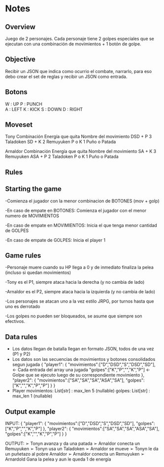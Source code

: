 # Notes

## Overview
Juego de 2 personajes. Cada personaje 
tiene 2 golpes especiales que se ejecutan 
con una combinación de movimientos + 1 botón de golpe.


## Objective
Recibir un JSON que indica como ocurrio el combate, narrarlo,
para eso debo crear el set de reglas y recibir un JSON como entrada.


## Botons
W : UP      P : PUNCH            
A : LEFT    K : KICK
S : DOWN
D : RIGHT


## Moveset
Tony
Combinación 	Energía que quita	Nombre del movimiento
DSD + P	        3	                Taladoken
SD + K	        2	                Remuyuken
P o K	        1	                Puño o Patada

Arnaldor
Combinación	    Energía que quita	Nombre del movimiento
SA + K	        3	                Remuyuken
ASA + P	        2	                Taladoken
P o K	        1	                Puño o Patada


## Rules

## Starting the game
-Comienza el jugador con la menor combinacion de BOTONES (mov + golp)

-En caso de empate en BOTONES:
Comienza el jugador con el menor numero de MOVIMIENTOS

-En caso de empate en MOVIMIENTOS:
Inicia el que tenga menor cantidad de GOLPES 

-En caso de empate de GOLPES:
Inicia el player 1

## Game rules
-Personaje muere cuando su HP llega a 0 y de inmediato finaliza la pelea (incluso si quedan movimientos)

-Tony es el P1, siempre ataca hacia la derecha (y no cambia de lado)

-Arnaldor es el P2, siempre ataca hacia la izquierda (y no cambia de lado)

-Los personajes se atacan uno a la vez estilo JRPG, por turnos hasta que uno es derrotado 

-Los golpes no pueden ser bloqueados, se asume que siempre son efectivos. 


## Data rules 
- Los datos llegan de batalla llegan en formato JSON, todos de una vez (P1 y P2)
- Los datos son las secuencias de movimientos y botones consolidados segun jugada
{
    "player1": {
        "movimientos":["D","DSD","S","DSD","SD"], <- Cada entrada del array una jugada
        "golpes":["K","P","","K","P"] <- Golpe que se ejecuto luego de su correspondiente movimiento
    },
    "player2": {
        "movimientos":["SA","SA","SA","ASA","SA"],
        "golpes":["K","","K","P","P"]
    }
} 
- Player 
    movimientos: List[str] : max_len 5 (nullable)
    golpes: List[str] : max_len 1 (nullable)


## Output example

INPUT:
{
    "player1": {
        "movimientos":["D","DSD","S","DSD","SD"], 
        "golpes":["K","P","","K","P"]
    },
    "player2": {
        "movimientos":["SA","SA","SA","ASA","SA"],
        "golpes":["K","","K","P","P"]
    }
} 

OUTPUT:
➢ Tonyn avanza y da una patada 
➢ Arnaldor conecta un Remuyuken 
➢ Tonyn usa un Taladoken 
➢ Arnaldor se mueve 
➢ Tonyn le da un puñetazo al pobre Arnaldor 
➢ Arnaldor conecta un Remuyuken 
➢ Arnardold Gana la pelea y aun le queda 1 de energía
